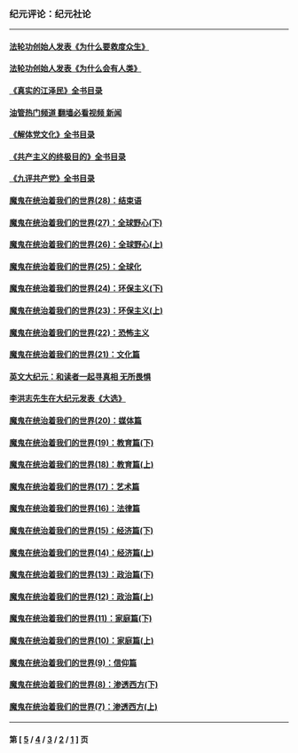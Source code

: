 ### 纪元评论：纪元社论
---
#### [法轮功创始人发表《为什么要救度众生》](../../pages/nsc422/n13975246.md?06300330) 
#### [法轮功创始人发表《为什么会有人类》](../../pages/nsc422/n13912117.md?06300330) 
#### [《真实的江泽民》全书目录](../../pages/nsc422/n13721399.md?06300330) 
#### [油管热门频道 翻墙必看视频 新闻](ok?06300330)
#### [《解体党文化》全书目录](../../pages/nsc422/n13721157.md?06300330) 
#### [《共产主义的终极目的》全书目录](../../pages/nsc422/n13721048.md?06300330) 
#### [《九评共产党》全书目录](../../pages/nsc422/n13708085.md?06300330) 
#### [魔鬼在统治着我们的世界(28)：结束语](../../pages/nsc422/n10936246.md?06300330) 
#### [魔鬼在统治着我们的世界(27)：全球野心(下)](../../pages/nsc422/n10928319.md?06300330) 
#### [魔鬼在统治着我们的世界(26)：全球野心(上)](../../pages/nsc422/n10900318.md?06300330) 
#### [魔鬼在统治着我们的世界(25)：全球化](../../pages/nsc422/n10788205.md?06300330) 
#### [魔鬼在统治着我们的世界(24)：环保主义(下)](../../pages/nsc422/n10695307.md?06300330) 
#### [魔鬼在统治着我们的世界(23)：环保主义(上)](../../pages/nsc422/n10688613.md?06300330) 
#### [魔鬼在统治着我们的世界(22)：恐怖主义](../../pages/nsc422/n10614727.md?06300330) 
#### [魔鬼在统治着我们的世界(21)：文化篇](../../pages/nsc422/n10597706.md?06300330) 
#### [英文大纪元：和读者一起寻真相 无所畏惧](../../pages/nsc422/n12542027.md?06300330) 
#### [李洪志先生在大纪元发表《大选》](../../pages/nsc422/n12534746.md?06300330) 
#### [魔鬼在统治着我们的世界(20)：媒体篇](../../pages/nsc422/n10586579.md?06300330) 
#### [魔鬼在统治着我们的世界(19)：教育篇(下)](../../pages/nsc422/n10564808.md?06300330) 
#### [魔鬼在统治着我们的世界(18)：教育篇(上)](../../pages/nsc422/n10526970.md?06300330) 
#### [魔鬼在统治着我们的世界(17)：艺术篇](../../pages/nsc422/n10499093.md?06300330) 
#### [魔鬼在统治着我们的世界(16)：法律篇](../../pages/nsc422/n10485969.md?06300330) 
#### [魔鬼在统治着我们的世界(15)：经济篇(下)](../../pages/nsc422/n10469975.md?06300330) 
#### [魔鬼在统治着我们的世界(14)：经济篇(上)](../../pages/nsc422/n10457370.md?06300330) 
#### [魔鬼在统治着我们的世界(13)：政治篇(下)](../../pages/nsc422/n10448270.md?06300330) 
#### [魔鬼在统治着我们的世界(12)：政治篇(上)](../../pages/nsc422/n10444576.md?06300330) 
#### [魔鬼在统治着我们的世界(11)：家庭篇(下)](../../pages/nsc422/n10440961.md?06300330) 
#### [魔鬼在统治着我们的世界(10)：家庭篇(上)](../../pages/nsc422/n10435448.md?06300330) 
#### [魔鬼在统治着我们的世界(9)：信仰篇](../../pages/nsc422/n10432159.md?06300330) 
#### [魔鬼在统治着我们的世界(8)：渗透西方(下)](../../pages/nsc422/n10429603.md?06300330) 
#### [魔鬼在统治着我们的世界(7)：渗透西方(上)](../../pages/nsc422/n10426013.md?06300330) 

---
#### 第 [ [5](./5.md?06300330) / [4](./4.md?06300330) / [3](./3.md?06300330) / [2](./2.md?06300330) / [1](./1.md?06300330) ] 页
